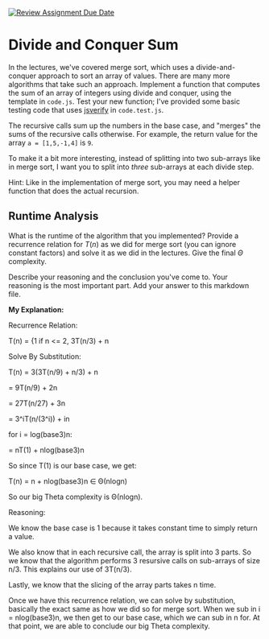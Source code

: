 [![Review Assignment Due Date](https://classroom.github.com/assets/deadline-readme-button-24ddc0f5d75046c5622901739e7c5dd533143b0c8e959d652212380cedb1ea36.svg)](https://classroom.github.com/a/E1vcEWuv)
# Divide and Conquer Sum

In the lectures, we've covered merge sort, which uses a divide-and-conquer
approach to sort an array of values. There are many more algorithms that take
such an approach. Implement a function that computes the sum of an array of
integers using divide and conquer, using the template in `code.js`. Test your
new function; I've provided some basic testing code that uses
[jsverify](https://jsverify.github.io/) in `code.test.js`.

The recursive calls sum up the numbers in the base case, and "merges" the sums
of the recursive calls otherwise. For example, the return value for the array `a
= [1,5,-1,4]` is `9`.

To make it a bit more interesting, instead of splitting into two sub-arrays like
in merge sort, I want you to split into *three* sub-arrays at each divide step.

Hint: Like in the implementation of merge sort, you may need a helper function
that does the actual recursion.

## Runtime Analysis

What is the runtime of the algorithm that you implemented? Provide a recurrence
relation for $T(n)$ as we did for merge sort (you can ignore constant factors)
and solve it as we did in the lectures. Give the final $\Theta$ complexity.

Describe your reasoning and the conclusion you've come to. Your reasoning is the
most important part. Add your answer to this markdown file.

**My Explanation:**

Recurrence Relation:

T(n) = {1 if n <= 2, 3T(n/3) + n


Solve By Substitution:

T(n) = 3(3T(n/9) + n/3) + n

= 9T(n/9) + 2n

= 27T(n/27) + 3n

= 3^iT(n/(3^i)) + in

for i = log(base3)n:

= nT(1) + nlog(base3)n

So since T(1) is our base case, we get:

T(n) = n + nlog(base3)n ∈ Θ(nlogn)

So our big Theta complexity is Θ(nlogn).


Reasoning:

We know the base case is 1 because it takes constant time to simply return a value.

We also know that in each recursive call, the array is split into 3 parts. So we know that the algorithm performs 3 resursive calls on sub-arrays of size n/3. This explains our use of 3T(n/3).

Lastly, we know that the slicing of the array parts takes n time.

Once we have this recurrence relation, we can solve by substitution, basically the exact same as how we did so for merge sort. When we sub in i = nlog(base3)n, we then get to our base case, which we can sub in n for. At that point, we are able to conclude our big Theta complexity.

